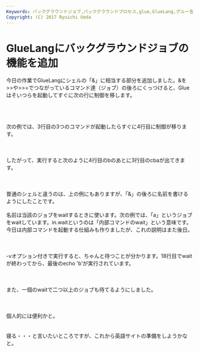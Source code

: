 ```yaml
---
Keywords: バックグラウンドジョブ,バックグラウンドプロセス,glue,GlueLang,グルー言語を作る
Copyright: (C) 2017 Ryuichi Ueda
---
```


# GlueLangにバックグラウンドジョブの機能を追加
今日の作業でGlueLangにシェルの「&」に相当する部分を追加しました。&を>>や>>=でつながっているコマンド達（ジョブ）の後ろにくっつけると、Glueはそいつらを起動してすぐに次の行に制御を移します。<br />
<br />
<!--more--><br />
<br />
次の例では、3行目の3つのコマンドが起動したらすぐに4行目に制御が移ります。<br />
<br />
<script src="https://gist.github.com/ryuichiueda/7948f1df952cd12b3be0.js"></script><br />
<br />
したがって、実行すると次のように4行目のbのあとに3行目のcbaが出てきます。<br />
<br />
<script src="https://gist.github.com/ryuichiueda/e5d97e9df0ad12354444.js"></script><br />
<br />
普通のシェルと違うのは、上の例にもありますが、「&」の後ろに名前を書けるようにしたことです。<br />
<br />
名前は当該のジョブをwaitするときに使います。次の例では、「a」というジョブをwaitしています。in.waitというのは「内部コマンドのwait」という意味です。今日は内部コマンドを起動する仕組みも作りましたが、これの説明はまた後日。<br />
<br />
<script src="https://gist.github.com/ryuichiueda/b09ea22bbc66982baf0f.js"></script><br />
<br />
-vオプション付きで実行すると、ちゃんと待つことが分かります。18行目でwaitが終わってから、最後のecho 'b'が実行されています。<br />
<br />
<script src="https://gist.github.com/ryuichiueda/f6cfc2bdf9e8d31dc7f0.js"></script><br />
<br />
また、一個のwaitで二つ以上のジョブも待てるようにしました。<br />
<br />
<script src="https://gist.github.com/ryuichiueda/8342a14f3153e333aad0.js"></script><br />
<br />
個人的には便利かと。<br />
<br />
<br />
寝る・・・と言いたいところですが、これから英語サイトの準備をしようかなと。
